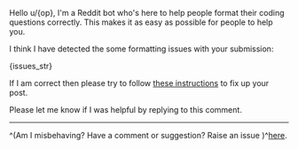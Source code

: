 Hello u/{op}, I'm a Reddit bot who's here to help people format their coding questions correctly. This makes it as easy as possible for people to help you.

I think I have detected the some formatting issues with your submission:

{issues_str}

If I am correct then please try to follow [these instructions](https://www.reddit.com/r/learnpython/wiki/faq#wiki_how_do_i_format_code.3F) to fix up your post.

Please let me know if I was helpful by replying to this comment.

___

^(Am I misbehaving? Have a comment or suggestion? Raise an issue )^[here](https://github.com/0Hughman0/pyredditformatbot/issues).
